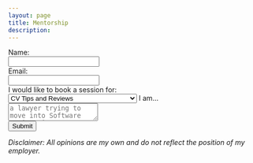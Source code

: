 ```yaml
---
layout: page
title: Mentorship
description:
---
```

<form action="https://getform.io/f/18ccb476-5d00-4bc6-8498-563b6118b2de" method="POST">
    <label for="name">Name:</label><br>
    <input type="text" id="name" name="name"><br>
    <label for="email">Email:</label><br>
    <input type="text" id="email" name="email"><br>
    I would like to book a session for: <br>
    <select name="purpose">
        <option value="CV Tips and Reviews">CV Tips and Reviews</option>
        <option value="Interview Tips">Job Interview Tips</option>
        <option value="Portfolio/CV Building for Technical Roles">Portfolio/CV Building for Technical Roles</option>
        <option value="General Career Tips">General Career Tips</option>
        <option value="UK University Application">UK University Application</option>
    </select>
    <label for="message">I am...</label><br>
    <textarea name="message" placeholder="a lawyer trying to move into Software Engineering..."></textarea><br>
    <button type="submit" value="Submit">Submit</button>
</form>

*Disclaimer: All opinions are my own and do not reflect the position of my employer.*